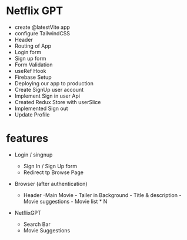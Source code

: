 # Netflix GPT

- create @latestVite app
- configure TailwindCSS
- Header
- Routing of App
- Login form
- Sign up form
- Form Validation
- useRef Hook
- Firebase Setup
- Deploying our app to production
- Create SignUp user account
- Implement Sign in user Api
- Created Redux Store with userSlice
- Implemented Sign out
- Update Profile

# features

- Login / singnup
  - Sign In / Sign Up form
  - Redirect tp Browse Page
- Browser (after authentication)

  - Header
    -Main Movie - Tailer in Background - Title & description - Movie suggestions - Movie list \* N

- NetflixGPT
  - Search Bar
  - Movie Suggestions

